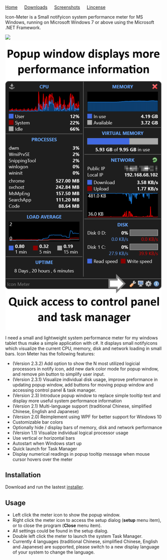 
[Home](https://oscarkcau.github.io/Icon-Meter/) &emsp; [Downloads](downloads.md)  &emsp; [Screenshots](Screenshots.md) &emsp; [Lincense](licensepage.md)

Icon-Meter is a Small notifyicon system performance meter for MS Windows,
running on Microsoft Windows 7 or above using the Microsoft .NET Framework.

<img src="taskbar_capture.png" width="300"/>
<img src="popup_capture.png" width="500"/>

I need a small and lightweight system performance meter for my windows tablet thus make a simple application with c#. It displays small notifyicons which visualize the current CPU, memory, disk and network loading in small bars.
Icon Meter has the following features:

* (Version 2.3.2) Add option to show the N most utilized logicial processors in notify icon, add new dark color mode for popup window,
and remove pin button to simplify user input.
* (Version 2.3.1) Visualize individual disk usage, improve preformance in updating popup window, add buttons for moving popup window and accessing control panel & task manager.
* (Version 2.3) Introduce popup window to replace simple tooltip text and display more useful system performance information 
* (Version 2.1) Multi-language support (traditional Chinese, simplified Chinese, English and Japanese)
* (Version 2.0) Reimplement using WPF for better support for Windows 10
* Customizable bar colors
* Optionally hide / display bars of memory, disk and network performance
* (Version 1.1) Visualize individual logical processor usage
* Use vertical or horizontal bars
* Autostart when Windows start up
* Quick launch for Task Manager
* Display numerical readings in popup tooltip message when mouse cursor hovers over the meter

## Installation

Download and run the lastest [installer](https://github.com/oscarkcau/Icon-Meter/releases/latest).

## Usage

* Left click the meter icon to show the popup window. 
* Right click the meter icon to access the setup dialog (**setup** menu item), or to close the program (**Close** menu item).
* All settings could be found in the setup dialog.
* Double left click the meter to launch the system Task Manager.
* Currently 4 languages (traditional Chinese, simplified Chinese, English and Japanese) are supported, please switch to a new display language of your system to change the language.


